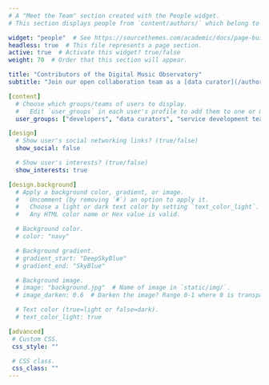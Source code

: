 ```yaml
---
# A "Meet the Team" section created with the People widget.
# This section displays people from `content/authors/` which belong to the `user_groups` below.

widget: "people"  # See https://sourcethemes.com/academic/docs/page-builder/
headless: true  # This file represents a page section.
active: true  # Activate this widget? true/false
weight: 70  # Order that this section will appear.

title: "Contributors of the Digital Music Observatory"
subtitle: "Join our open collaboration team as a [data curator](/authors/curator), [developer](/authors/developer) or [business developer](/authors/team)! More about contributing: [Automated Observatory Contributors’ Handbook](http://contributors.dataobservatory.eu/)."

[content]
  # Choose which groups/teams of users to display.
  #   Edit `user_groups` in each user's profile to add them to one or more of these groups.
  user_groups: ["developers", "data curators", "service development team", "institutional partners", "join us"]

[design]
  # Show user's social networking links? (true/false)
  show_social: false

  # Show user's interests? (true/false)
  show_interests: true

[design.background]
  # Apply a background color, gradient, or image.
  #   Uncomment (by removing `#`) an option to apply it.
  #   Choose a light or dark text color by setting `text_color_light`.
  #   Any HTML color name or Hex value is valid.

  # Background color.
  # color: "navy"

  # Background gradient.
  # gradient_start: "DeepSkyBlue"
  # gradient_end: "SkyBlue"

  # Background image.
  # image: "background.jpg"  # Name of image in `static/img/`.
  # image_darken: 0.6  # Darken the image? Range 0-1 where 0 is transparent and 1 is opaque.

  # Text color (true=light or false=dark).
  # text_color_light: true

[advanced]
 # Custom CSS.
 css_style: ""

 # CSS class.
 css_class: ""
---
```

